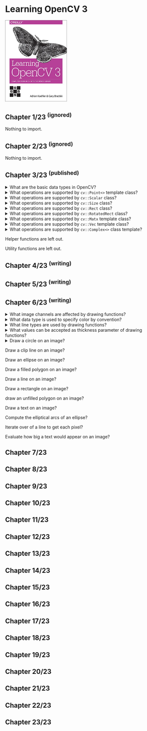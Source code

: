 # Learning OpenCV 3
<img src="../covers/9781491937990.jpg" width="200"/>

## Chapter 1/23 <sup>(ignored)</sup>

Nothing to import.

## Chapter 2/23 <sup>(ignored)</sup>

Nothing to import.

## Chapter 3/23 <sup>(published)</sup>

<details>
<summary>What are the basic data types in OpenCV?</summary>

> - Template class `cv::Point<>` with aliases in form of `cv::Point{2,3}{i,f,d}`
> - Class `cv::Scalar<>` a four dimensional point derived from `cv::Vec<double, 4>`
> - Template class `cv::Vec<>` known as *fixed vector classes* with aliases in form of `cv::Vec{2,3,4,6}{b,w,s,i,f,d}`
> - Template class `cv::Matx<>` known as *fixed matrix classes* with aliases in form of `cv::Matx{1,2,3,4,6}{1,2,3,4,6}{f,d}`
> - Template class `cv::Size<>` with aliases in form of `cv::Size{2,3}{i,f,d}`
> - Class `cv::Rect<>`
> - Class `cv::RotatedRect<>`

> **Resources**
> - Learning OpenCV 3 - Chapter 3
> ---
> **References**
> ---
</details>

<details>
<summary>What operations are supported by <code>cv::Point<></code> template class?</summary>

> The point class is a container of two or three values of one of the primitive
> types and are derived from their own template.
>
> |Operation|Example|
> |---|---|
> |Default constructors|`cv::Point2i{}` `cv::Point3f{}`|
> |Copy constructor|`cv::Point3f{p}`|
> |Value constructor|`cv::Point2i{x0, x1}` `cv::Point3d{x0, x1, x2}`|
> |Cast to fixed vector|`(cv::Vec3d) cv::Point3d{}`|
> |Member access|`p.x` `p.y`|
> |Dot product|`float x = p1.dot(p2)`|
> |Double-precision dot product|`double x = p1.ddot(p2)`|
> |Cross product|`p1.cross(p2)`|
> |Query if Point is inside Rect|`p.inside(r)`|

> **Resources**
> - Learning OpenCV 3 - Chapter 3
> ---
> **References**
> ---
</details>

<details>
<summary>What operations are supported by <code>cv::Scalar</code> class?</summary>

> A four-dimensional point class derived from `cv::Vec<double, 4>` inheriting
> all of the vector algebra operations, member access functions, and other
> properties.
>
> |Operation|Example|
> |---|---|
> |Default constructor|`cv::Scalar{}`|
> |Copy constructor|`cv::Scalar{s}`|
> |Value constructor|`cv::Scalar{x0}` `cv::Scalar{x0, x1, x2, x3}`|
> |Element-wise multiplication|`s1.mul(s2)`|
> |Conjugation|`s.conj()`|
> |Real test|`s.isReal()`|
>
> ---
> **Resources**
> - Learning OpenCV 3 - Chapter 3

> **References**
> ---
</details>

<details>
<summary>What operations are supported by <code>cv::Size</code> class?</summary>

> The size classes are similar to point classes, and can be cast to and from
> them. The primary difference is that the point data members are named `x` and
> `y`, while the size data members are named `width` and `height`.
>
> |Operation|Example|
> |---|---|
> |Default constructor|`cv::Size{}` `cv::Size2i{}` `cv::Size2f{}`|
> |Copy constructor|`cv::Size{s}`|
> |Value constructor|`cv::Size2f{w, h}`|
> |Member access|`sz.width` `sz.height`|
> |Compute area|`sz.area()`|
>
> ---
> **Resources**
> - Learning OpenCV 3 - Chapter 3
> ---
> **References**
> ---
</details>

<details>
<summary>What operations are supported by <code>cv::Rect</code> class?</summary>

> Similar to `cv::Point` class there are `x` and `y` data members in `cv::Rect`
> class. Additionally, there are `width` and `height` data members.
>
> |Operation|Example|
> |---|---|
> |Default constructor|`cv::Rect{}`|
> |Copy constructor|`cv::Rect{r}`|
> |Value constructor|`cv::Rect{x, y, w, h}`|
> |Construct from origin and size|`cv::Rect{p, sz}`|
> |Construct from two corners|`cv::Rect{tl, br}`|
> |Member access|`r.x` `r.y` `r.width` `r.height`|
> |Compute area|`r.area()`|
> |Extract upper-left corner|`r.tl()`|
> |Extract bottom-right corner|`r.br()`|
> |Determine if a point is inside|`r.contains(p)`|
> |Intersection of rectangles|`r1 &= r2`|
> |Minimum area rectangle|`r1 |= r2`|
> |Translate rectangle by an amount|`r += x`|
> |Enlarge rectangle by size|`r += s`|
> |Compare rectangles for exact quality|`r1 == r2`|
> |Compare rectangles for inequality|`r1 != r2`|
>
> ---
> **Resources**
> - Learning OpenCV 3 - Chapter 3
>
> ---
> **References**
> ---
</details>

<details>
<summary>What operations are supported by <code>cv::RotatedRect</code> class?</summary>

> A non-template class holding a `cv::Point2f` member called `center`, a
> `cv::Size2f` called `size`, and one additional `float` called `angle`, with
> the latter representing the rotation of the rectangle around `center`.
>
> |Operation|Example|
> |---|---|
> |Default constructor|`cv::RotatedRect{}`|
> |Copy constructor|`cv::RotatedRect{rr}`|
> |Value constructor|`cv::RotatedRect{p, sz, theta}`|
> |Construct from two corners|`cv::RotatedRect{p1, p2}`|
> |Member access|`rr.center` `rr.size` `rr.angle`|
> |Return a list of corners|`rr.points{pts[4]}`|
>
> ---
> **Resources**
> - Learning OpenCV 3 - Chapter 3
> ---
> **References**
> ---
</details>

<details>
<summary>What operations are supported by <code>cv::Matx</code> template class?</summary>

> A matrix whose dimensions are known at compile time. The fixed vector class
> derives from the fixed matrix class, and other classes either derive frmo the
> fixed vector class or they rely on casting to the fixed vector class for many
> important operations.
>
> |Operation|Example|
> |---|---|
> |Default constructor|`cv::Matx33f{}` `cv::Matx43d{}`|
> |Copy constructor|`cv::Matx22d{n22d}`|
> |Value constructor|`cv::Matx21f{x0, x1}` `cv::Matx22d{x0,x1,x2,x3}`|
> |Matrix of identical elements|`cv::Matx33f::all(x)`|
> |Matrix of zeros|`cv::Matx23d::zeros()`|
> |Matrix of ones|`cv::Matx16f::ones()`|
> |Unit matrix|`cv::Matx33f::eye()`|
> |Diagonal of matrix|`m31f = cv::Matx33f::diag()`|
> |Matrix of uniformly distributed entries|`m33f = cv::Matx33f::randu(min, max)`|
> |Matrix of normally distributed entries|`m33f = cv::Matx33f::nrandn(mean, variance)`|
> |Member access|`m(i,j)` `m(i)`|
> |Matrix algebra|`m1 = m0` `m0 * m1` `m0 + m1` `m0 - m1`|
> |Singelton algebra|`m * a` `a * m` `m / a`|
> |Comparison|`m1 == m2` `m1 != m2`|
> |Dot product|`m1.dot(m2)`|
> |Double-precision dot product|`m1.ddot(m2)`|
> |Reshape matrix|`m91f = m33f.reshape<9, 1>()`|
> |Extract submatrix|`m44f.get_minor<2, 2>(i, j)`|
> |Extract row|`m41f = m44f.row(i)`|
> |Extract column|`m14f = m44f.col(j)`|
> |Extract diagonal|`m41f = m44f.diag()`|
> |Matrix Transpose|`n44f = m44f.t()`|
> |Invert Matrix|`n44f = m44f.inv(method = cv::DECOMP_LU)`|
> |Solve linear system|`m31f = m33f.solve(rhs31f, method)`|
> |Per-element multiplication|`m1.mul(m2)`|
>
> ---
> **Resources**
> - Learning OpenCV 3 - Chapter 3

> **References**
> ---
</details>

<details>
<summary>What operations are supported by <code>cv::Vec</code> template class?</summary>

> The fixed vector classes are derived from fixed matrix classes.
>
> Alias templates are `cv::Vec{2,3,4,6}{b,s,w,i,f,d}`
>
> |Operation|Example|
> |---|---|
> |Default constructor|`cv::Vec2s{}` `cv::Vec6d{}`|
> |Copy constructor|`cv::Vec3f{v3f}`|
> |Value constructor|`cv::Vec2f{x0, x1}` `cv::Vec6d{x0,x1,x2,x3,x4,x5}`|
> |Member access|`v4f[i]` `v3w(j)`|
> |Cross-product|`v3f.cross(u3f)`|
>
> ---
> **Resources**
> - Learning OpenCV 3 - Chapter 3
>
> ---
> **References**
> ---
</details>

<details>
<summary>What operations are supported by <code>cv::Complex<></code> class template?</summary>

> The `cv::Complex` template class is not indentical to, but is compatible
> with, and can be cast to and from, the `std::complex<>`.
>
> In `std::complex<>` the real and imaginary parts are accessed through the
> member functions `real()` and `imag()`, while in `cv::Complex<>` they are
> directly accessible as public members `re` and `im`.
>
> |Operation|Example|
> |---|---|
> |Default constructor|`cv::Complexf{}` `cv::Complexd{}`|
> |Copy constructor|`cv::Complexd{c}`|
> |Value constructor|`cv::Complexd{re)` `cv::Complexd{re, im}`|
> |Member access|`z1.re` `z2.im`|
> |Complex conjugate|`z2 = z1.conj()`|
>
> ---
> **Resources**
> - Learning OpenCV 3 - Chapter 3
> ---
> **References**
> ---
</details>

Helper functions are left out.

Utility functions are left out.

## Chapter 4/23 <sup>(writing)</sup>



## Chapter 5/23 <sup>(writing)</sup>



## Chapter 6/23 <sup>(writing)</sup>

<details>
<summary>What image channels are affected by drawing functions?</summary>

> Drawing functions work with images of any depth, but most of them affect only
> the first three channels defaulting to only the first channel in the case of
> single channel images. They also support a color, thickness, a line type, and
> subpixel alignment of objects.
>
> ---
> **Resources**
> - Learning OpenCV 3 - Chapter 6
> ---
> **References**
> ---
</details>

<details>
<summary>What data type is used to specify color by convention?</summary>

> The convention is to use `cv::Scalar` object to specify color.
>
> Only the first three values are used most of the time eventhough it is
> convinient to use the fourth value to represent an alpha channel, but drawing
> functions do not currently support alpha bending.
>
> By convention, OpenCV uses BGR ordering for converting multichannel images to
> color renderings. In any case, the core functions of the library are always
> agnostic to any "meaning" you might assign to a channel.
>
> ---
> **Resources**
> - Learning OpenCV 3 - Chapter 6
>
> ---
> **References**
> ---
</details>

<details>
<summary>What line types are used by drawing functions?</summary>

> The `lineType` parameter only acceptes values `4`, `8`, or `cv::LINE_AA`.
>
> * 4-connected Bresenham algorithm:
>
> ```
> |X|X| | | | | | | | |
> | |X|X|X| | | | | | |
> | | | |X|X|X|X| | | |
> | | | | | | |X|X|X| |
> | | | | | | | | |X|X|
> ``````
>
> * 8-connected Bresenham algorithm:
>
> ```
> |X|X| | | | | | | | |
> | | |X|X| | | | | | |
> | | | | |X|X| | | | |
> | | | | | | |X|X| | |
> | | | | | | | | |X|X|
> ``````
>
> * Anti-Aliased line with Guassian Smoothing
>
> ```
> |O|O| | | | | | | | |
> | |O|X|O| | | | | | |
> | | | |O|X|O| | | | |
> | | | | | |O|X|O| | |
> | | | | | | | |O|X|O|
> | | | | | | | | | |O|
> ``````
>
> ---
> **Resources**
> - Learning OpenCV 3 - Chapter 6
>
> ---
> **References**
> ---
</details>

<details>
<summary>What values can be accepted as thickness parameter of drawing functions?</summary>

> The `thickness` of the lines measured in pixles. For all closed shapes, it
> can be set to `cv::FILLED` which is an alias for `-1`.
>
> ---
> **Resources**
> - Learning OpenCV 3 - Chapter 6
> ---
> **References**
> ---
</details>

<details>
<summary>Draw a circle on an image?</summary>

> The signature of this function is as follows:
>
> ```cpp
> void cv::circle(
>     cv::Mat&            image,      // image to be drawn on
>     cv::Point           center,     // location of circle center
>     int                 radius,     // radius of circle
>     const cv::Scalar&   color,      // color RGB form
>     int                 thickness=1,// thickness of line
>     int                 lineType=8, // connectedness, 4 or 8
>     int                 shift=0     // bits of radius to treat as fraction
> )
> ``````
>
> A sample usage of this drawing function is:
>
> ```cpp
> #include <opencv2/imgproc.hpp>
>
> int main()
> {
>     cv::Mat image = cv::imread("/tmp/image.jpg");
>     cv::Point2i center{image.cols / 2, image.rows / 2};
>     int radius{100};
>     cv::Scalar color{};
>     int thickness{4};
>     int linetype{4};
>     int shift{0};
>
>     cv::circle(image, center, radius, color, thickness, linetype, shift);
> }
> ``````
>
> ---
> **Resources**
> - Learning OpenCV 3 - Chapter 6
> ---
> **References**
> ---
</details>

Draw a clip line on an image?

Draw an ellipse on an image?

Draw a filled polygon on an image?

Draw a line on an image?

Draw a rectangle on an image?

draw an unfilled polygon on an image?

Draw a text on an image?

Compute the elliptical arcs of an ellipse?

Iterate over of a line to get each pixel?

Evaluate how big a text would appear on an image?

## Chapter 7/23
## Chapter 8/23
## Chapter 9/23
## Chapter 10/23
## Chapter 11/23
## Chapter 12/23
## Chapter 13/23
## Chapter 14/23
## Chapter 15/23
## Chapter 16/23
## Chapter 17/23
## Chapter 18/23
## Chapter 19/23
## Chapter 20/23
## Chapter 21/23
## Chapter 22/23
## Chapter 23/23
